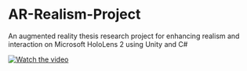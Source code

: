 # AR-Realism-Project
An augmented reality thesis research project for enhancing realism and interaction on Microsoft HoloLens 2 using Unity and C#

[![Watch the video](https://i9.ytimg.com/vi_webp/BeoN1ZQecHw/mq2.webp?sqp=CPzumK8G-oaymwEmCMACELQB8quKqQMa8AEB-AH-CYAC0AWKAgwIABABGDwgRih_MA8=&rs=AOn4CLCLuOdDs-XC2ImuUqwOL_A6ya8bag)](https://youtu.be/BeoN1ZQecHw?feature=shared)

